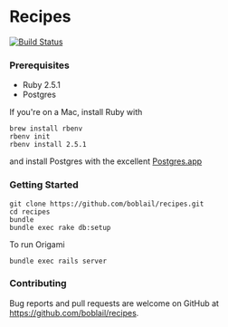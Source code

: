 # Recipes

[![Build Status](https://travis-ci.org/boblail/recipes.svg)](https://travis-ci.org/boblail/recipes)


### Prerequisites

 - Ruby 2.5.1
 - Postgres

If you're on a Mac, install Ruby with

    brew install rbenv
    rbenv init
    rbenv install 2.5.1

and install Postgres with the excellent [Postgres.app](https://postgresapp.com)



### Getting Started

    git clone https://github.com/boblail/recipes.git
    cd recipes
    bundle
    bundle exec rake db:setup

To run Origami

    bundle exec rails server



### Contributing

Bug reports and pull requests are welcome on GitHub at https://github.com/boblail/recipes.
